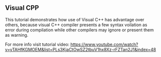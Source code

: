 ## Visual CPP
This tutorial demonstrates how use of Visual C++ has advantage over others, because visual C++ compiler presents a few syntax voilation as error during compilation while other compilers may ignore or present them as warning.

For more info visit tutorial video:
https://www.youtube.com/watch?v=yTAHfKGMOEM&list=PLs3KjaCtOwSZ2tbuV1hx8Xz-rFZTan2J1&index=48

